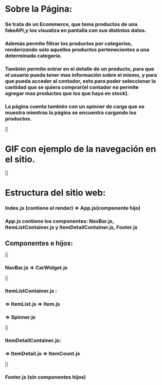 # Sobre la Página: 
### Se trata de un Ecommerce, que toma productos de una fakeAPI,y los visualiza en pantalla con sus distintos datos.
### Además permite filtrar los productos por categorías, renderizando solo aquellos productos pertenecientes a una determinada categoría.
### También permite entrar en el detalle de un producto, para que el usuario pueda tener mas información sobre el mismo, y para que pueda acceder al contador, esto para poder seleccionar la cantidad  que se quiera comprar(el contador no permite agregar mas productos que los que haya en stock).
### La página cuenta también con un spinner de carga que se muestra mientras la página se encuentra cargando los productos.

||

# GIF con ejemplo de la navegación en el sitio.

||
# Estructura del sitio web:

### Index.js (contiene el render) => App.js(componente hijo)

### App.js contiene los componentes: NavBar.js, ItemListContainer.js y ItemDetailContainer.js, Footer.js

## Componentes e hijos:
||
### NavBar.js => CarWidget.js
||
### ItemListContainer.js :
### => ItemList.js => Item.js 
### => Spinner.js
||
### ItemDetailContainer.js:
### => ItemDetail.js => ItemCount.js
||
### Footer.js (sin componentes hijos)

